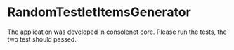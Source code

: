 # RandomTestletItemsGenerator

The application was developed in consolenet core.
Please run the tests, the two test should passed. 
